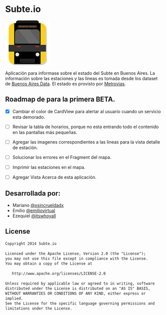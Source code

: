 # Subte.io

![Subte.io App Icon](/app/src/main/res/drawable-xxxhdpi/ic_launcher.png)

Aplicación para informase sobre el estado del Subte en Buenos Aires.
La información sobre las estaciones y las lineas es tomada desde los dataset de [Buenos Aires Data](http://data.buenosaires.gob.ar/dataset#groups_cats=.movilidad-transporte.).
El estado es provisto por [Metrovias](http://www.metrovias.com.ar).


## Roadmap de para la primera BETA.

- [x] Cambiar el color de CardView para alertar al usuario cuando un servicio esta demorado.
- [ ] Revisar la tabla de horarios, porque no esta entrando todo el contenido en las pantallas más pequeñas.
- [ ] Agregar las imagenes correspondientes a las lineas para la vista detalle de estación.
- [ ] Solucionar los errores en el Fragment del mapa.
- [ ] Imprimir las estaciones en el mapa.
- [ ] Agregar Vista Acerca de esta aplicación.


## Desarrollada por:

- Mariano  [@xsincrueldadx](https://twitter.com/xsincrueldadx)
- Emilio   [@emiliovirtual](https://twitter.com/emiliovirtual)
- Ezequiel [@itswhoyall](https://twitter.com/itswhoyall)


## License

    Copyright 2014 Subte.io

    Licensed under the Apache License, Version 2.0 (the "License");
    you may not use this file except in compliance with the License.
    You may obtain a copy of the License at

       http://www.apache.org/licenses/LICENSE-2.0

    Unless required by applicable law or agreed to in writing, software
    distributed under the License is distributed on an "AS IS" BASIS,
    WITHOUT WARRANTIES OR CONDITIONS OF ANY KIND, either express or implied.
    See the License for the specific language governing permissions and
    limitations under the License.
